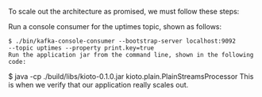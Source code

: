 
To scale out the architecture as promised, we must follow these steps:

Run a console consumer for the uptimes topic, shown as follows:
```
$ ./bin/kafka-console-consumer --bootstrap-server localhost:9092 
--topic uptimes --property print.key=true
Run the application jar from the command line, shown in the following code:
```
$ java -cp ./build/libs/kioto-0.1.0.jar kioto.plain.PlainStreamsProcessor
This is when we verify that our application really scales out.


